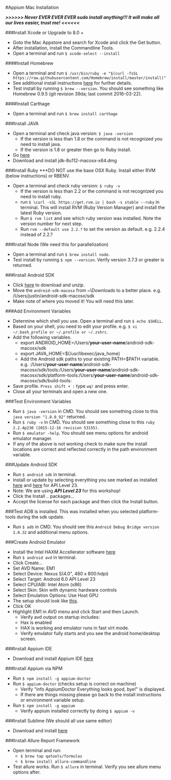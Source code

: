 #Appium Mac Installation

***>>>>>> Never EVER EVER EVER sudo install anything!!! It will make all our lives easier, trust me! <<<<<<***

###Install Xcode or Upgrade to 8.0 +
* Goto the Mac Appstore and search for Xcode and click the Get button.
* After installation, install the Commandline Tools.
* Open a terminal and run `$ xcode-select --install`

####Install Homebrew
* Open a terminal and run `$ /usr/bin/ruby -e "$(curl -fsSL https://raw.githubusercontent.com/Homebrew/install/master/install)"`
* See additional install instructions [here](https://github.com/Homebrew/brew/blob/master/share/doc/homebrew/Installation.md#installation) for further details.
* Test install by running `$ brew --version`. You should see something like Homebrew 0.9.5 (git revision 39da; last commit 2016-03-22).

####Install Carthage
* Open a terminal and run `$ brew install carthage`

###Install JAVA
* Open a terminal and check java version: `$ java -version`
	* If the version is less than 1.8 or the command is not recognized you need to install java.
	* If the version is 1.8 or greater then go to Ruby install.
* Go [here](http://www.oracle.com/technetwork/java/javase/downloads/jdk8-downloads-2133151.html)
* Download and install jdk-8u112-macosx-x64.dmg

###Install Ruby 
***DO NOT use the base OSX Ruby. Install either RVM (below instructions) or RBENV.

* Open a terminal and check ruby version: `$ ruby -v`
	* If the version is less than 2.2 or the command is not recognized you need to install ruby.
	* run `$ \curl -sSL https://get.rvm.io | bash -s stable --ruby` in terminal. This will install RVM (Ruby Version Manager) and install the latest Ruby version.
	* Run `$ rvm list` and see which ruby version was installed. Note the version number for next step.
	* Run `rvm --default use 2.2.?` to set the version as default. e.g. 2.2.4 instead of 2.2.?

###Install Node (We need this for parallelization)
* Open a terminal and run `$ brew install node`.
* Test install by running `$ npm --version`. Verify version 3.7.3 or greater is returned.

###Install Android SDK
* Click [here](https://dl.google.com/android/android-sdk_r24.4.1-macosx.zip) to download and unzip.
* Move the `android-sdk-macosx` from ~\Downloads to a better place. e.g. /Users/justin/android-sdk-macosx/sdk
* Make note of where you moved it! You will need this later.

###Add Environment Variables
* Determine which shell you use. Open a terminal and run `$ echo $SHELL`.
* Based on your shell, you need to edit your profile. e.g. `$ vi ~/.bash_profile or ~/.profile or ~/.zshrc`.
* Add the following variables.
	* export ANDROID_HOME=/Users/**your-user-name**/android-sdk-macosx/sdk
	* export JAVA_HOME=$(/usr/libexec/java_home)
	* Add the Android sdk paths to your existing PATH=$PATH variable. e.g. :/Users/**your-user-name**/android-sdk-macosx/sdk/tools:/Users/**your-user-name**/android-sdk-macosx/sdk/platform-tools:/Users/**your-user-name**/android-sdk-macosx/sdk/build-tools:
* Save profile. `Press shift + :` type `wq!` and press enter.
* Close all your terminals and open a new one.

###Test Environment Variables
* Run `$ java -version` in CMD. You should see something close to this `java version "1.8.0_92"` returned.
* Run `$ ruby -v` in CMD. You should see something close to this `ruby 2.2.4p230 (2015-12-16 revision 53155)`.
* Run `$ emulator -help`. You should see menu options for android emulator manager.
* If any of the above is not working check to make sure the install locations are correct and reflected correctly in the path environment variable.

###Update Android SDK
* Run `$ android sdk` in terminal.
* Install or update by selecting everything you see marked as installed [here](https://dl.dropboxusercontent.com/u/210767372/SDK%20Manager%201.PNG) and [here](https://dl.dropboxusercontent.com/u/210767372/SDK%20Manager%202.PNG) for API Level 23.
* Note: We are using ***API Level 23*** for this workshop!
* Click the Install .. packages...
* Accept the license for each package and then click the Install button.

###Test ADB is installed.
This was installed when you selected platform-tools during the sdk update.

* Run `$ adb` in CMD. You should see this `Android Debug Bridge version 1.0.32` and additional menu options.

###Create Android Emulator
* Install the Intel HAXM Accellerator software [here](https://software.intel.com/en-us/android/articles/intel-hardware-accelerated-execution-manager-end-user-license-agreement-macosx)
* Run `$ android avd` in terminal.
* Click Create...
* Set AVD Name: EM1
* Select Device: Nexus S(4.0", 480 x 800:hdpi)
* Select Target: Android 6.0 API Level 23
* Select CPU/ABI: Intel Atom (x86)
* Select Skin: Skin with dynamic hardware controls
* Select Emulation Options: Use Host GPU
* The setup should look like [this](https://dl.dropboxusercontent.com/u/210767372/emulator%20setup.PNG).
* Click OK
* Highlight EM1 in AVD menu and click Start and then Launch.
	* Verify avd output on startup includes:
	* Hax is enabled
	* HAX is working and emulator runs in fast virt mode.
	* Verify emulator fully starts and you see the android home/desktop screen.

###Install Appium IDE
* Download and install Appium IDE [here](https://bitbucket.org/appium/appium.app/downloads/appium.dmg)

###Install Appium via NPM
* Run `$ npm install -g appium-doctor`
* Run `$ appium-doctor` (checks setup is correct on machine)
	*  	Verify "info AppiumDoctor Everything looks good, bye!" is displayed.
	* If there are things missing please go back to the install instructions or environment variable setup.
* Run `$ npm install -g appium`
	* Verify appium installed correctly by doing `$ appium -v`

###Install Sublime (We should all use same editor)
* Download and install [here](https://download.sublimetext.com/Sublime%20Text%20Build%203114.dmg)

###Install Allure Report Framework
* Open terminal and run:
	* `$ brew tap qatools/formulas`
	* `$ brew install allure-commandline`
* Test allure works. Run `$ allure` in terminal. Verify you see allure menu options after.
